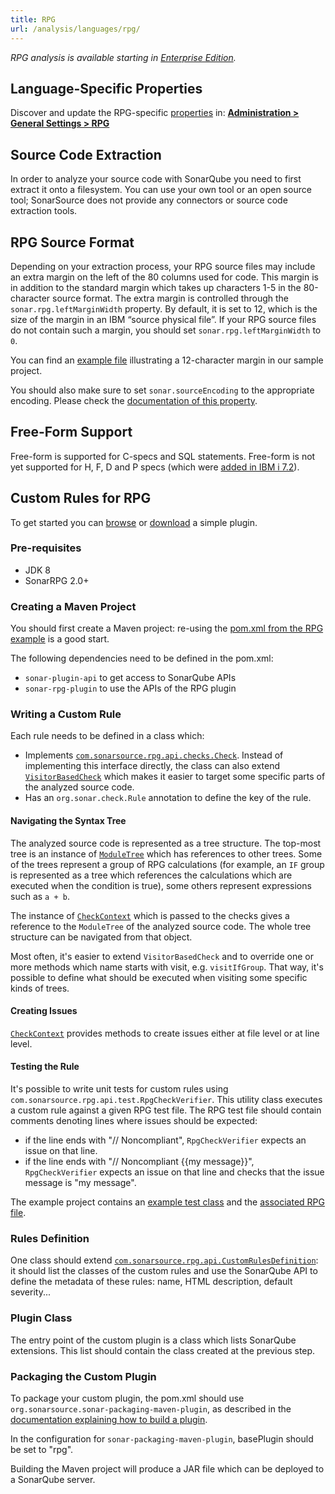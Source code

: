 ```yaml
---
title: RPG
url: /analysis/languages/rpg/
---
```


_RPG analysis is available starting in [Enterprise Edition](https://redirect.sonarsource.com/editions/enterprise.html)._

<!-- static -->
<!-- update_center:rpg -->
<!-- /static -->

## Language-Specific Properties

Discover and update the RPG-specific [properties](/analysis/analysis-parameters/) in: **[Administration > General Settings > RPG](/#sonarqube-admin#/admin/settings?category=rpg)**

## Source Code Extraction

In order to analyze your source code with SonarQube you need to first extract it onto a filesystem. You can use your own tool or an open source tool; SonarSource does not provide any connectors or source code extraction tools.

## RPG Source Format

Depending on your extraction process, your RPG source files may include an extra margin on the left of the 80 columns used for code. This margin is in addition to the standard margin which takes up characters 1-5 in the 80-character source format. The extra margin is controlled through the `sonar.rpg.leftMarginWidth` property. By default, it is set to 12, which is the size of the margin in an IBM “source physical file”. If your RPG source files do not contain such a margin, you should set `sonar.rpg.leftMarginWidth` to `0`.

You can find an [example file](https://raw.githubusercontent.com/SonarSource/sonar-scanning-examples/master/sonarqube-scanner/src/rpg/MYPROGRAM.rpg) illustrating a 12-character margin in our sample project.

You should also make sure to set `sonar.sourceEncoding` to the appropriate encoding. Please check the [documentation of this property](/analysis/analysis-parameters/).

## Free-Form Support

Free-form is supported for C-specs and SQL statements. Free-form is not yet supported for H, F, D and P specs (which were [added in IBM i 7.2](http://www-01.ibm.com/support/knowledgecenter/ssw_ibm_i_72/rzasd/rpgrelv7r2.htm)).

## Custom Rules for RPG

To get started you can [browse](https://github.com/SonarSource/sonar-custom-rules-examples/tree/master/rpg-custom-rules) or [download](https://github.com/SonarSource/sonar-custom-rules-examples/archive/master.zip) a simple plugin.

### Pre-requisites

- JDK 8
- SonarRPG 2.0+

### Creating a Maven Project

You should first create a Maven project: re-using the [pom.xml from the RPG example](https://github.com/SonarSource/sonar-custom-rules-examples/blob/master/rpg-custom-rules/pom.xml) is a good start.

The following dependencies need to be defined in the pom.xml:

- `sonar-plugin-api` to get access to SonarQube APIs
- `sonar-rpg-plugin` to use the APIs of the RPG plugin

### Writing a Custom Rule

Each rule needs to be defined in a class which:

- Implements [`com.sonarsource.rpg.api.checks.Check`](http://javadocs.sonarsource.org/rpg/apidocs/2.3/index.html?com/sonarsource/rpg/api/checks/Check.html). Instead of implementing this interface directly, the class can also extend [`VisitorBasedCheck`](http://javadocs.sonarsource.org/rpg/apidocs/2.3/index.html?com/sonarsource/rpg/api/checks/Check.html?com/sonarsource/rpg/api/checks/VisitorBasedCheck.html) which makes it easier to target some specific parts of the analyzed source code.
- Has an `org.sonar.check.Rule` annotation to define the key of the rule.

#### Navigating the Syntax Tree

The analyzed source code is represented as a tree structure. The top-most tree is an instance of [`ModuleTree`](http://javadocs.sonarsource.org/rpg/apidocs/2.3/index.html?com/sonarsource/rpg/api/checks/Check.html?com/sonarsource/rpg/api/tree/ModuleTree.html) which has references to other trees. Some of the trees represent a group of RPG calculations (for example, an `IF` group is represented as a tree which references the calculations which are executed when the condition is true), some others represent expressions such as `a + b`.

The instance of [`CheckContext`](http://javadocs.sonarsource.org/rpg/apidocs/2.3/index.html?com/sonarsource/rpg/api/checks/Check.html?com/sonarsource/rpg/api/checks/CheckContext.html) which is passed to the checks gives a reference to the `ModuleTree` of the analyzed source code. The whole tree structure can be navigated from that object.

Most often, it's easier to extend `VisitorBasedCheck` and to override one or more methods which name starts with visit, e.g. `visitIfGroup`. That way, it's possible to define what should be executed when visiting some specific kinds of trees.

#### Creating Issues

[`CheckContext`](http://javadocs.sonarsource.org/rpg/apidocs/2.3/index.html?com/sonarsource/rpg/api/checks/Check.html?com/sonarsource/rpg/api/checks/CheckContext.html) provides methods to create issues either at file level or at line level.

#### Testing the Rule

It's possible to write unit tests for custom rules using `com.sonarsource.rpg.api.test.RpgCheckVerifier`. This utility class executes a custom rule against a given RPG test file. The RPG test file should contain comments denoting lines where issues should be expected:

- if the line ends with "// Noncompliant", `RpgCheckVerifier` expects an issue on that line.
- if the line ends with "// Noncompliant {{my message}}", `RpgCheckVerifier` expects an issue on that line and checks that the issue message is "my message".

The example project contains an [example test class](https://github.com/SonarSource/sonar-custom-rules-examples/blob/master/rpg-custom-rules/src/test/java/com/sonarsource/rpg/example/checks/DataStructureNamingConventionCheckTest.java) and the [associated RPG file](https://github.com/SonarSource/sonar-custom-rules-examples/blob/master/rpg-custom-rules/src/test/resources/data-structure-name.rpg).

### Rules Definition

One class should extend [`com.sonarsource.rpg.api.CustomRulesDefinition`](http://javadocs.sonarsource.org/rpg/apidocs/2.3/index.html?com/sonarsource/rpg/api/checks/Check.html?com/sonarsource/rpg/api/CustomRulesDefinition.html): it should list the classes of the custom rules and use the SonarQube API to define the metadata of these rules: name, HTML description, default severity...

### Plugin Class

The entry point of the custom plugin is a class which lists SonarQube extensions. This list should contain the class created at the previous step.

### Packaging the Custom Plugin

To package your custom plugin, the pom.xml should use `org.sonarsource.sonar-packaging-maven-plugin`, as described in the [documentation explaining how to build a plugin](/extend/developing-plugin/).

In the configuration for `sonar-packaging-maven-plugin`, basePlugin should be set to "rpg".

Building the Maven project will produce a JAR file which can be deployed to a SonarQube server.
